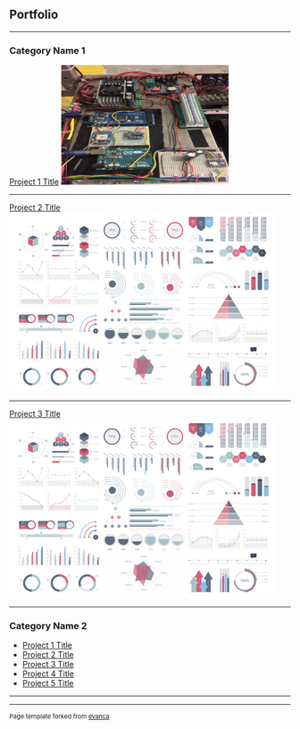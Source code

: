 ## Portfolio

---

### Category Name 1 

[Project 1 Title](/sample_page.md)
<a href="images/image.jpg"><img src="images/Sparky_Wiring.jpg" width="300" height="214" border="0"></a>
<!-- <img src="images/Sparky_Wiring.jpg?raw=true" idth="300" height="214"/> -->

---
[Project 2 Title](/pdf/sample_presentation.pdf)
<img src="images/dummy_thumbnail.jpg?raw=true"/>

---
[Project 3 Title](http://example.com/)
<img src="images/dummy_thumbnail.jpg?raw=true"/>

---

### Category Name 2

- [Project 1 Title](http://example.com/)
- [Project 2 Title](http://example.com/)
- [Project 3 Title](http://example.com/)
- [Project 4 Title](http://example.com/)
- [Project 5 Title](http://example.com/)

---




---
<p style="font-size:11px">Page template forked from <a href="https://github.com/evanca/quick-portfolio">evanca</a></p>
<!-- Remove above link if you don't want to attibute -->
